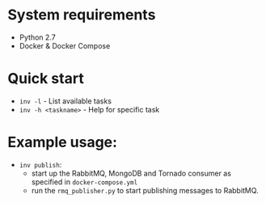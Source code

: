 # System requirements

- Python 2.7
- Docker & Docker Compose 


# Quick start

- `inv -l` - List available tasks
- `inv -h <taskname>` - Help for specific task 

# Example usage:

- `inv publish`: 
    - start up the RabbitMQ, MongoDB and Tornado consumer as specified
in `docker-compose.yml`
    - run the `rmq_publisher.py` to start publishing messages to RabbitMQ.  
